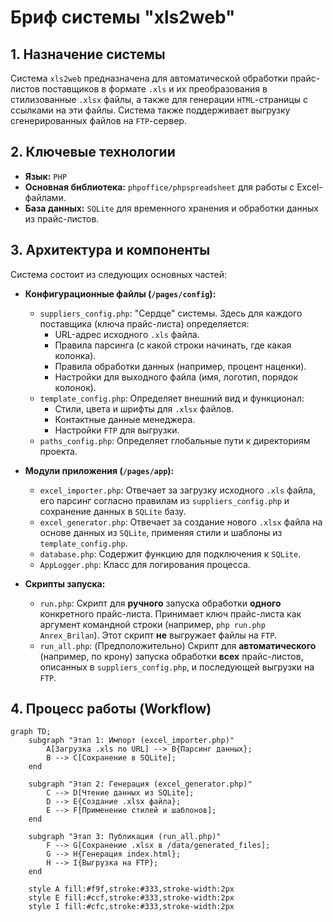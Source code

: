 # Бриф системы "xls2web"

## 1. Назначение системы

Система `xls2web` предназначена для автоматической обработки прайс-листов поставщиков в формате `.xls` и их преобразования в стилизованные `.xlsx` файлы, а также для генерации `HTML`-страницы с ссылками на эти файлы. Система также поддерживает выгрузку сгенерированных файлов на `FTP`-сервер.

## 2. Ключевые технологии

*   **Язык:** `PHP`
*   **Основная библиотека:** `phpoffice/phpspreadsheet` для работы с Excel-файлами.
*   **База данных:** `SQLite` для временного хранения и обработки данных из прайс-листов.

## 3. Архитектура и компоненты

Система состоит из следующих основных частей:

*   **Конфигурационные файлы (`/pages/config`):**
    *   `suppliers_config.php`: "Сердце" системы. Здесь для каждого поставщика (ключа прайс-листа) определяется:
        *   URL-адрес исходного `.xls` файла.
        *   Правила парсинга (с какой строки начинать, где какая колонка).
        *   Правила обработки данных (например, процент наценки).
        *   Настройки для выходного файла (имя, логотип, порядок колонок).
    *   `template_config.php`: Определяет внешний вид и функционал:
        *   Стили, цвета и шрифты для `.xlsx` файлов.
        *   Контактные данные менеджера.
        *   Настройки `FTP` для выгрузки.
    *   `paths_config.php`: Определяет глобальные пути к директориям проекта.

*   **Модули приложения (`/pages/app`):**
    *   `excel_importer.php`: Отвечает за загрузку исходного `.xls` файла, его парсинг согласно правилам из `suppliers_config.php` и сохранение данных в `SQLite` базу.
    *   `excel_generator.php`: Отвечает за создание нового `.xlsx` файла на основе данных из `SQLite`, применяя стили и шаблоны из `template_config.php`.
    *   `database.php`: Содержит функцию для подключения к `SQLite`.
    *   `AppLogger.php`: Класс для логирования процесса.

*   **Скрипты запуска:**
    *   `run.php`: Скрипт для **ручного** запуска обработки **одного** конкретного прайс-листа. Принимает ключ прайс-листа как аргумент командной строки (например, `php run.php Anrex_Brilan`). Этот скрипт **не** выгружает файлы на `FTP`.
    *   `run_all.php`: (Предположительно) Скрипт для **автоматического** (например, по крону) запуска обработки **всех** прайс-листов, описанных в `suppliers_config.php`, и последующей выгрузки на `FTP`.

## 4. Процесс работы (Workflow)

```mermaid
graph TD;
    subgraph "Этап 1: Импорт (excel_importer.php)"
        A[Загрузка .xls по URL] --> B{Парсинг данных};
        B --> C[Сохранение в SQLite];
    end

    subgraph "Этап 2: Генерация (excel_generator.php)"
        C --> D[Чтение данных из SQLite];
        D --> E{Создание .xlsx файла};
        E --> F[Применение стилей и шаблонов];
    end

    subgraph "Этап 3: Публикация (run_all.php)"
        F --> G[Сохранение .xlsx в /data/generated_files];
        G --> H{Генерация index.html};
        H --> I{Выгрузка на FTP};
    end

    style A fill:#f9f,stroke:#333,stroke-width:2px
    style E fill:#ccf,stroke:#333,stroke-width:2px
    style I fill:#cfc,stroke:#333,stroke-width:2px